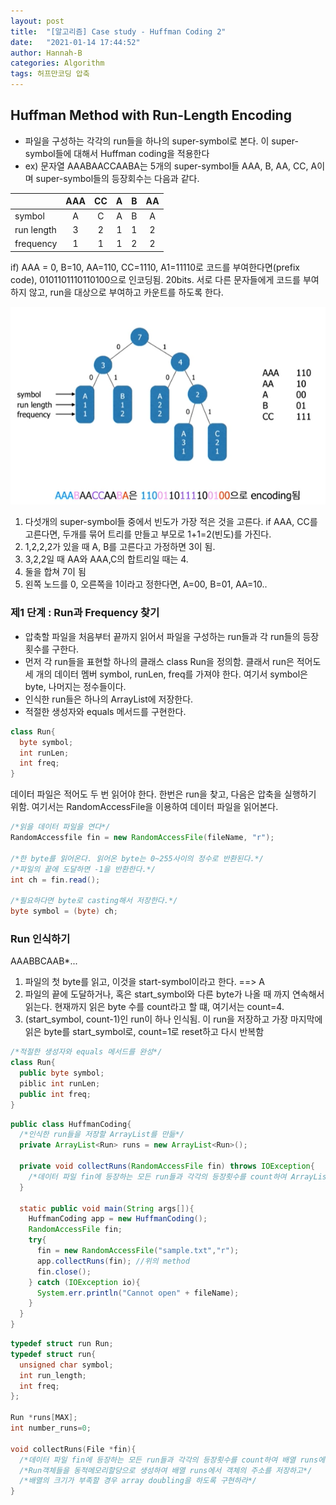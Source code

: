```yaml
---
layout: post
title:  "[알고리즘] Case study - Huffman Coding 2"
date:   "2021-01-14 17:44:52"
author: Hannah-B
categories: Algorithm
tags: 허프만코딩 압축
---
```


## Huffman Method with Run-Length Encoding

- 파일을 구성하는 각각의 run들을 하나의 super-symbol로 본다. 이 super-symbol들에 대해서 Huffman coding을 적용한다
- ex) 문자열 AAABAACCAABA는 5개의 super-symbol들 AAA, B, AA, CC, A이며 super-symbol들의 등장회수는 다음과 같다.

|            | AAA  |  CC  |  A   |  B   |  AA  |
| ---------- | :--: | :--: | :--: | :--: | :--: |
| symbol     |  A   |  C   |  A   |  B   |  A   |
| run length |  3   |  2   |  1   |  1   |  2   |
| frequency  |  1   |  1   |  1   |  2   |  2   |

if) AAA = 0, B=10, AA=110, CC=1110, A1=11110로 코드를 부여한다면(prefix code), 0101101110110100으로 인코딩됨. 20bits.
서로 다른 문자들에게 코드를 부여하지 않고, run을 대상으로 부여하고 카운트를 하도록 한다.

  ![](/assets/Algorithm/short/comp2-1.PNG)

1. 다섯개의 super-symbol들 중에서 빈도가 가장 적은 것을 고른다. if AAA, CC를 고른다면, 두개를 묶어 트리를 만들고 부모로 1+1=2(빈도)를 가진다.
2. 1,2,2,2가 있을 때 A, B를 고른다고 가정하면 3이 됨.
3. 3,2,2일 때 AA와 AAA,C의 합트리일 때는 4.
4. 둘을 합쳐 7이 됨
5. 왼쪽 노드를 0, 오른쪽을 1이라고 정한다면, A=00, B=01, AA=10.. 

### 제1 단계 : Run과 Frequency 찾기

- 압축할 파일을 처음부터 끝까지 읽어서 파일을 구성하는 run들과 각 run들의 등장횟수를 구한다.
- 먼저 각 run들을 표현할 하나의 클래스 class Run을 정의함.
  클래서 run은 적어도 세 개의 데이터 멤버 symbol, runLen, freq를 가져야 한다. 
  여기서 symbol은 byte, 나머지는 정수들이다.
- 인식한 run들은 하나의 ArrayList에 저장한다.
- 적절한 생성자와 equals 메서드를 구현한다.

```java
class Run{
  byte symbol;
  int runLen;
  int freq;
}
```
데이터 파일은 적어도 두 번 읽어야 한다. 한번은 run을 찾고, 다음은 압축을 실행하기 위함.
여기서는 RandomAccessFile을 이용하여 데이터 파일을 읽어본다.

```java
/*읽을 데이터 파일을 연다*/
RandomAccessfile fin = new RandomAccessFile(fileName, "r");

/*한 byte를 읽어온다. 읽어온 byte는 0~255사이의 정수로 반환된다.*/
/*파일의 끝에 도달하면 -1을 반환한다.*/
int ch = fin.read();

/*필요하다면 byte로 casting해서 저장한다.*/
byte symbol = (byte) ch;
```

### Run 인식하기

AAABBCAAB*...

1. 파일의 첫 byte를 읽고, 이것을 start-symbol이라고 한다. ==> A
2. 파일의 끝에 도달하거나, 혹은 start_symbol와 다른 byte가 나올 때 까지 연속해서 읽는다. 현재까지 읽은 byte 수를 count라고 할 떄, 여기서는 count=4.
3. (start_symbol, count-1)인 run이 하나 인식됨. 이 run을 저장하고 가장 마지막에 읽은 byte를 start_symbol로, count=1로 reset하고 다시 반복함

```java
/*적절한 생성자와 equals 메서드를 완성*/
class Run{
  public byte symbol;
  piblic int runLen;
  public int freq;
}
```

```java
public class HuffmanCoding{
  /*인식한 run들을 저장할 ArrayList를 만듦*/
  private ArrayList<Run> runs = new ArrayList<Run>();
  
  private void collectRuns(RandomAccessFile fin) throws IOException{
    /*데이터 파일 fin에 등장하는 모든 run들과 각각의 등장횟수를 count하여 ArrayList에 저장한다.*/
  }
  
  static public void main(String args[]){
    HuffmanCoding app = new HuffmanCoding();
    RandomAccessFile fin;
    try{
      fin = new RandomAccessFile("sample.txt","r");
      app.collectRuns(fin); //위의 method
      fin.close();
    } catch (IOException io){
      System.err.println("Cannot open" + fileName);
    }
  }
}
```

```c
typedef struct run Run;
typedef struct run{
  unsigned char symbol;
  int run_length;
  int freq;
};

Run *runs[MAX];
int number_runs=0;

void collectRuns(File *fin){
  /*데이터 파일 fin에 등장하는 모든 run들과 각각의 등장횟수를 count하여 배열 runs에 저장한다.*/
  /*Run객체들을 동적메모리할당으로 생성하여 배열 runs에서 객체의 주소를 저장하고*/
  /*배열의 크기가 부족할 경우 array doubling을 하도록 구현하라*/
}
```

